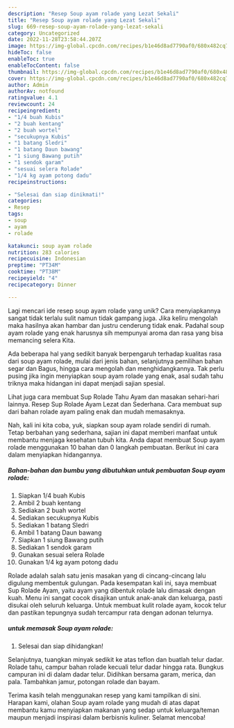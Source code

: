 ```yaml
---
description: "Resep Soup ayam rolade yang Lezat Sekali"
title: "Resep Soup ayam rolade yang Lezat Sekali"
slug: 669-resep-soup-ayam-rolade-yang-lezat-sekali
category: Uncategorized
date: 2022-11-28T23:58:44.207Z
image: https://img-global.cpcdn.com/recipes/b1e46d8ad7790af0/680x482cq70/soup-ayam-rolade-foto-resep-utama.jpg
hideToc: false
enableToc: true
enableTocContent: false
thumbnail: https://img-global.cpcdn.com/recipes/b1e46d8ad7790af0/680x482cq70/soup-ayam-rolade-foto-resep-utama.jpg
cover: https://img-global.cpcdn.com/recipes/b1e46d8ad7790af0/680x482cq70/soup-ayam-rolade-foto-resep-utama.jpg
author: Admin
authorAv: notfound
ratingvalue: 4.1
reviewcount: 24
recipeingredient:
- "1/4 buah Kubis"
- "2 buah kentang"
- "2 buah wortel"
- "secukupnya Kubis"
- "1 batang Sledri"
- "1 batang Daun bawang"
- "1 siung Bawang putih"
- "1 sendok garam"
- "sesuai selera Rolade"
- "1/4 kg ayam potong dadu"
recipeinstructions:

- "Selesai dan siap dinikmati!"
categories:
- Resep
tags:
- soup
- ayam
- rolade

katakunci: soup ayam rolade 
nutrition: 283 calories
recipecuisine: Indonesian
preptime: "PT34M"
cooktime: "PT38M"
recipeyield: "4"
recipecategory: Dinner

---
```





Lagi mencari ide resep soup ayam rolade yang unik? Cara menyiapkannya sangat tidak terlalu sulit namun tidak gampang juga. Jika keliru mengolah maka hasilnya akan hambar dan justru cenderung tidak enak. Padahal soup ayam rolade yang enak harusnya sih mempunyai aroma dan rasa yang bisa memancing selera Kita.





Ada beberapa hal yang sedikit banyak berpengaruh terhadap kualitas rasa dari soup ayam rolade, mulai dari jenis bahan, selanjutnya pemilihan bahan segar dan Bagus, hingga cara mengolah dan menghidangkannya. Tak perlu pusing jika ingin menyiapkan soup ayam rolade yang enak,      asal sudah tahu triknya maka hidangan ini dapat menjadi sajian spesial.














Lihat juga cara membuat Sup Rolade Tahu Ayam dan masakan sehari-hari lainnya. Resep Sup Rolade Ayam Lezat dan Sederhana. Cara membuat sup dari bahan rolade ayam paling enak dan mudah memasaknya.






Nah, kali ini kita coba, yuk, siapkan soup ayam rolade sendiri di rumah. Tetap berbahan yang sederhana, sajian ini dapat memberi manfaat untuk membantu menjaga kesehatan tubuh kita. Anda dapat membuat Soup ayam rolade menggunakan 10 bahan dan 0 langkah pembuatan. Berikut ini cara dalam menyiapkan hidangannya.

<!--inarticleads1-->

##### Bahan-bahan dan bumbu yang dibutuhkan untuk pembuatan Soup ayam rolade:

1. Siapkan 1/4 buah Kubis
1. Ambil 2 buah kentang
1. Sediakan 2 buah wortel
1. Sediakan secukupnya Kubis
1. Sediakan 1 batang Sledri
1. Ambil 1 batang Daun bawang
1. Siapkan 1 siung Bawang putih
1. Sediakan 1 sendok garam
1. Gunakan sesuai selera Rolade
1. Gunakan 1/4 kg ayam potong dadu


Rolade adalah salah satu jenis masakan yang di cincang-cincang lalu digulung membentuk gulungan. Pada kesempatan kali ini, saya membuat Sup Rolade Ayam, yaitu ayam yang dibentuk rolade lalu dimasak dengan kuah. Menu ini sangat cocok disajikan untuk anak-anak dan keluarga, pasti disukai oleh seluruh keluarga. Untuk membuat kulit rolade ayam, kocok telur dan pastikan tepungnya sudah tercampur rata dengan adonan telurnya. 

<!--inarticleads2-->

#####  untuk memasak Soup ayam rolade:


1. Selesai dan siap dihidangkan!

Selanjutnya, tuangkan minyak sedikit ke atas teflon dan buatlah telur dadar. Rolade tahu, campur bahan rolade kecuali telur dadar hingga rata. Bungkus campuran ini di dalam dadar telur. Didihkan bersama garam, merica, dan pala. Tambahkan jamur, potongan rolade dan bayam. 

Terima kasih telah menggunakan resep yang kami tampilkan di sini. Harapan kami, olahan Soup ayam rolade yang mudah di atas dapat membantu kamu menyiapkan makanan yang sedap untuk keluarga/teman maupun menjadi inspirasi dalam berbisnis kuliner. Selamat mencoba!
